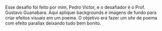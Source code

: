 Esse desafio foi feito por mim, Pedro Victor, e o desafiador é o Prof. Gustavo Guanabara.
Aqui apliquei backgrounds e imagens de fundo para criar efeitos visuais em um poema.
O objetivo era fazer um site de poema com efeito parallax deixando tudo bem bonito.